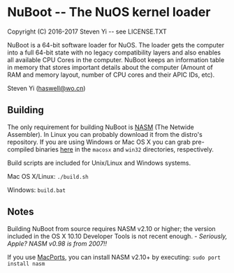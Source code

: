 # NuBoot -- The NuOS kernel loader
Copyright (C) 2016-2017 Steven Yi -- see LICENSE.TXT

NuBoot is a 64-bit software loader for NuOS. The loader gets the computer into a full 64-bit state with no legacy compatibility layers and also enables all available CPU Cores in the computer. NuBoot keeps an information table in memory that stores important details about the computer (Amount of RAM and memory layout, number of CPU cores and their APIC IDs, etc).


Steven Yi (haswell@wo.cn)


## Building

The only requirement for building NuBoot is [NASM](http://www.nasm.us/) (The Netwide Assembler). In Linux you can probably download it from the distro's repository. If you are using Windows or Mac OS X you can grab pre-compiled binaries [here](http://www.nasm.us/pub/nasm/releasebuilds/2.10.07/) in the `macosx` and `win32` directories, respectively.

Build scripts are included for Unix/Linux and Windows systems.

Mac OS X/Linux: `./build.sh`

Windows: `build.bat`

## Notes

Building NuBoot from source requires NASM v2.10 or higher; the version included in the OS X 10.10 Developer Tools is not recent enough. - *Seriously, Apple? NASM v0.98 is from 2007!!*

If you use [MacPorts](http://www.macports.org), you can install NASM v2.10+ by executing: `sudo port install nasm`
